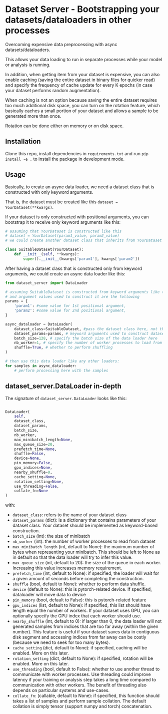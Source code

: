 # Dataset Server - Bootstrapping your datasets/dataloaders in other processes

Overcoming expensive data preprocessing with async datasets/dataloaders. 

This allows your data loading to run in separate processes while your model or analysis is running.

In addition, when getting item from your dataset is expensive, you can also enable caching (saving the entire dataset in binary files for quicker read) and specify the frequency of cache update for every K epochs (in case your dataset performs random augmentation). 

When caching is not an option because saving the entire dataset requires too much additional disk space, you can turn on the rotation feature, which basically caches a small portion of your dataset and allows a sample to be generated more than once. 

Rotation can be done either on memory or on disk space. 


## Installation

Clone this repo, install dependencies in `requirements.txt` and run `pip install -e .` to install the package in development mode. 

## Usage

Basically, to create an async data loader, we need a dataset class that is constructed with only keyword arguments. 

That is, the dataset must be created like this `dataset = YourDataset(**kwargs)`. 

If your dataset is only constructed with positional arguments, you can bootstrap it to receive only keyword arguments like this:

```python
# assuming that YourDataset is constructed like this
# dataset = YourDataset(param1_value, param2_value)
# we could create another dataset class that inherits from YourDataset and constructs only from keyword arguments

class SuitableDataset(YourDataset):
    def __init__(self, **kwargs):
        super().__init__(kwargs['param1'], kwargs['param2'])
```

After having a dataset class that is constructed only from keyword arguments, we could create an async data loader like this:

```python
from dataset_server import DataLoader

# assuming SuitableDataset is constructed from keyword arguments like the one above
# and argument values used to construct it are the following
params = {
    'param1': #some value for 1st positional argument,
    'param2': #some value for 2nd positional argument,
}

async_dataloader = DataLoader(
    dataset_class=SuitableDataset, #pass the dataset class here, not the object
    dataset_params=params, # keyword arguments used to construct dataset object here 
    batch_size=128, # specify the batch size of the data loader here
    nb_worker=1, # specify the number of worker processes to load from the dataset
    shuffle=True, # whether to perform shuffling
)

# then use this data loader like any other loaders:
for samples in async_dataloader:
    # perform processing here with the samples
```

## dataset_server.DataLoader in-depth 

The signature of `dataset_server.DataLoader` looks like this:

```python

DataLoader(
    self,
    dataset_class,
    dataset_params,
    batch_size,
    nb_worker,
    max_minibatch_length=None, 
    max_queue_size=20,
    prefetch_time=None,
    shuffle=False,
    device=None,
    pin_memory=False,
    gpu_indices=None,
    nearby_shuffle=0,
    cache_setting=None,
    rotation_setting=None,
    use_threading=False,
    collate_fn=None
)
```

with:

- `dataset_class`: refers to the name of your dataset class
- `dataset_params` (dict): is a dictionary that contains parameters of your dataset class.
  Your dataset should be implemented as keyword-based construction.
- `batch_size` (int): the size of minibatch
- `nb_worker` (int): the number of worker processes to read from dataset
- `max_minibatch_length` (int, default to None): the maximum number of bytes when representing your minibatch. 
  This should be left to None as in default so that the data loader will try to infer this value.
- `max_queue_size` (int, default to 20): the size of the queue in each worker.
  Increasing this value increases memory requirement.
- `prefetch_time` (int, default to None): if specified, the loader will wait for a given amount of seconds before completing the construction.
- `shuffle` (bool, default to None): whether to perform data shuffle.
- `device` (default to None): this is pytorch-related device. If specified, dataloader will move data to device
- `pin_memory` (bool, default to False): this is pytorch-related feature
- `gpu_indices` (list, default to None): if specified, this list should have length equal the number of workers.
  If your dataset uses GPU, you can optionally specify the GPU index that each worker should use.
- `nearby_shuffle` (int, default to 0): if larger than 0, the data loader will not generated samples from indices that are too far away (within the given number).
  This feature is useful if your dataset saves data in contiguous disk segment and accessing indices from far away can be costly (because we need to seek for too many bytes).
- `cache_setting` (dict, default to None): if specified, caching will be enabled. More on this later. 
- `rotation_setting` (dict, default to None): if specified, rotation will be enabled. More on this later.
- `use_threading` (bool, default to False): whether to use another thread to communicate with worker processes. 
  Use threading could improve latency if your training or analysis step takes a long time compared to communication with other workers. 
  The benefit of threading also depends on particular systems and use-cases.
- `collate_fn`: (callable, default to None): if specified, this function should takes a list of samples and perform sample collation. 
  The default collation is simply tensor (support numpy and torch) concatenation. 

